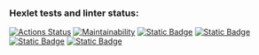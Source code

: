 ### Hexlet tests and linter status:
[![Actions Status](https://github.com/sergi-Jr/java-project-61/actions/workflows/hexlet-check.yml/badge.svg)](https://github.com/sergi-Jr/java-project-61/actions)
[![Maintainability](https://api.codeclimate.com/v1/badges/f63ea09d086178e5ee48/maintainability)](https://codeclimate.com/github/sergi-Jr/java-project-61/maintainability)
[![Static Badge](https://img.shields.io/badge/evenGame-red.svg)](https://asciinema.org/a/dl7hgxeuSxUjKJWznpWQxqFwG)
[![Static Badge](https://img.shields.io/badge/calcGame-green.svg)](https://asciinema.org/a/6yz451C1ntU2H92syLqBo8nQI)
[![Static Badge](https://img.shields.io/badge/gcd-blue.svg)](https://asciinema.org/a/zR1MVOsPBDj6ZhEZJ6KKfVabi)
[![Static Badge](https://img.shields.io/badge/progression-white.svg)](https://asciinema.org/a/jprN3bFXFg8hIpHfKIFKM9z1c)

